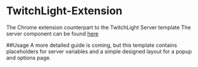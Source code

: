 # TwitchLight-Extension
The Chrome extension counterpart to the TwitchLight Server template
The server component can be found [here](https://github.com/starborne-nova/TwitchLight-Server)

##Usage
A more detailed guide is coming, but this template contains placeholders for server variables and a simple designed layout for a popup and options page.
